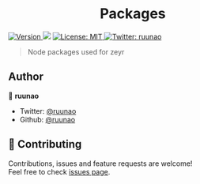 <h1 align="center">Packages</h1>
<p>
  <a href="https://www.npmjs.com/package/packages" target="_blank">
    <img alt="Version" src="https://img.shields.io/npm/v/packages.svg">
  </a>
  <img src="https://img.shields.io/badge/node-%3E%3D16.0.0-blue.svg" />
  <a href="#" target="_blank">
    <img alt="License: MIT" src="https://img.shields.io/badge/License-MIT-yellow.svg" />
  </a>
  <a href="https://twitter.com/ruunao" target="_blank">
    <img alt="Twitter: ruunao" src="https://img.shields.io/twitter/follow/ruunao.svg?style=social" />
  </a>
</p>

> Node packages used for zeyr

## Author

👤 **ruunao**

* Twitter: [@ruunao](https://twitter.com/ruunao)
* Github: [@ruunao](https://github.com/ruunao)

## 🤝 Contributing

Contributions, issues and feature requests are welcome!<br />Feel free to check [issues page](https://github.com/zeyrbot/packages/issues). 